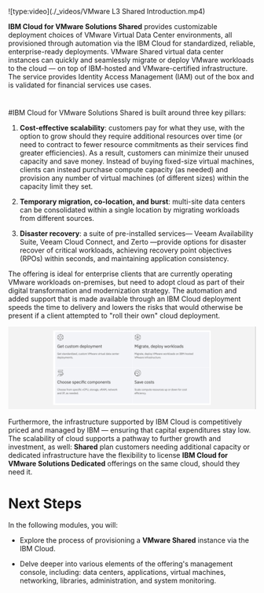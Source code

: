 ![type:video](./_videos/VMware L3 Shared Introduction.mp4)

**IBM Cloud for VMware Solutions Shared** provides customizable deployment choices of VMware Virtual Data Center environments, all provisioned through automation via the IBM Cloud for standardized, reliable, enterprise-ready deployments. VMware Shared virtual data center instances can quickly and seamlessly migrate or deploy VMware workloads to the cloud — on top of IBM-hosted and VMware-certified infrastructure. The service provides Identity Access Management (IAM) out of the box and is validated for financial services use cases.

#
#IBM Cloud for VMware Solutions Shared is built around three key pillars:

1. **Cost-effective scalability**: customers pay for what they use, with the option to grow should they require additional resources over time (or need to contract to fewer resource commitments as their services find greater efficiencies). As a result, customers can minimize their unused capacity and save money. Instead of buying fixed-size virtual machines, clients can instead purchase compute capacity (as needed) and provision any number of virtual machines (of different sizes) within the capacity limit they set.

2. **Temporary migration, co-location, and burst**: multi-site data centers can be consolidated within a single location by migrating workloads from different sources.

3. **Disaster recovery**: a suite of pre-installed services— Veeam Availability Suite, Veeam Cloud Connect, and Zerto —provide options for disaster recover of critical workloads, achieving recovery point objectives (RPOs) within seconds, and maintaining application consistency.

The offering is ideal for enterprise clients that are currently operating VMware workloads on-premises, but need to adopt cloud as part of their digital transformation and modernization strategy. The automation and added support that is made available through an IBM Cloud deployment speeds the time to delivery and lowers the risks that would otherwise be present if a client attempted to "roll their own" cloud deployment.

![](_attachments/shared-introduction-1.png)

Furthermore, the infrastructure supported by IBM Cloud is competitively priced and managed by IBM — ensuring that capital expenditures stay low. The scalability of cloud supports a pathway to further growth and investment, as well: **Shared** plan customers needing additional capacity or dedicated infrastructure have the flexibility to license **IBM Cloud for VMware Solutions Dedicated** offerings on the same cloud, should they need it.

#
# Next Steps

In the following modules, you will:

- Explore the process of provisioning a **VMware Shared** instance via the IBM Cloud.

- Delve deeper into various elements of the offering's management console, including: data centers, applications, virtual machines, networking, libraries, administration, and system monitoring.
